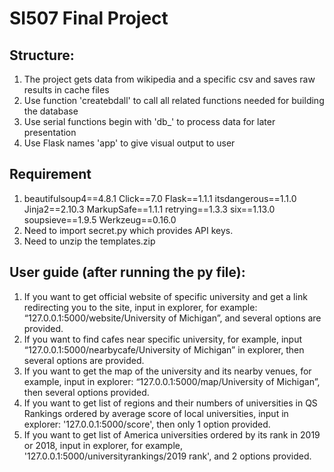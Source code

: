 # SI507 Final Project

## Structure:
1. The project gets data from wikipedia and a specific csv and saves raw results in cache files
2. Use function 'createbdall' to call all related functions needed for building the database
3. Use serial functions begin with 'db_' to process data for later presentation
4. Use Flask names 'app' to give visual output to user

## Requirement
1. beautifulsoup4==4.8.1    Click==7.0   Flask==1.1.1  itsdangerous==1.1.0   Jinja2==2.10.3   MarkupSafe==1.1.1
retrying==1.3.3    six==1.13.0  soupsieve==1.9.5   Werkzeug==0.16.0
2. Need to import secret.py which provides API keys.
3. Need to unzip the templates.zip

## User guide (after running the py file):
1. If you want to get official website of specific university and get a link redirecting you to the site, input in explorer, for example: “127.0.0.1:5000/website/University of Michigan”, and several options are provided.
2. If you want to find cafes near specific university, for example, input “127.0.0.1:5000/nearbycafe/University of Michigan” in explorer, then several options are provided.
3. If you want to get the map of the university and its nearby venues, for example, input in explorer: “127.0.0.1:5000/map/University of Michigan”, then several options provided.
4. If you want to get list of regions and their numbers of universities in QS Rankings ordered by average score of local universities, input in explorer: '127.0.0.1:5000/score', then only 1 option provided.
5. If you want to get list of America universities ordered by its rank in 2019 or 2018, input in explorer, for example, '127.0.0.1:5000/universityrankings/2019 rank', and 2 options provided.
